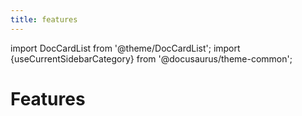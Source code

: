 ```yaml
---
title: features
---
```


import DocCardList from '@theme/DocCardList';
import {useCurrentSidebarCategory} from '@docusaurus/theme-common';

# Features

<DocCardList items={useCurrentSidebarCategory().items}/>
